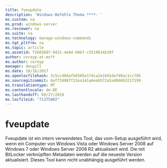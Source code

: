 ```yaml
---
title: fveupdate
description: 'Windows-Befehle Thema ****- '
ms.custom: na
ms.prod: windows-server
ms.reviewer: na
ms.suite: na
ms.technology: manage-windows-commands
ms.tgt_pltfrm: na
ms.topic: article
ms.assetid: f2603607-9421-4e8d-b9bf-c5519814b39f
author: coreyp-at-msft
ms.author: coreyp
manager: dongill
ms.date: 10/16/2017
ms.openlocfilehash: 3c5cc40dafb0305e1fdca2e1b91de749ac1cc70b
ms.sourcegitcommit: 6aff3d88ff22ea141a6ea6572a5ad8dd6321f199
ms.translationtype: MT
ms.contentlocale: de-DE
ms.lasthandoff: 09/27/2019
ms.locfileid: "71375802"
---
```

# <a name="fveupdate"></a>fveupdate



Fveupdate ist ein intern verwendetes Tool, das vom-Setup ausgeführt wird, wenn ein Computer von Windows Vista oder Windows Server 2008 auf Windows 7 oder Windows Server 2008 R2 aktualisiert wird. Die mit BitLocker verknüpften Metadaten werden auf die neueste Version aktualisiert. Dieses Tool kann nicht unabhängig ausgeführt werden.